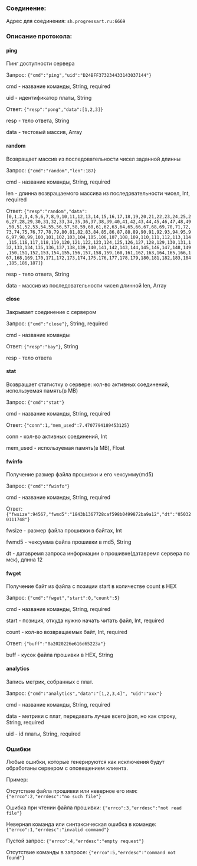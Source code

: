 ### Соединение:

Адрес для соединения: `sh.progressart.ru:6669`

### Описание протокола:

#### ping
Пинг доступности сервера

Запрос: `{"cmd":"ping","uid":"D24BFF373234433143037144"}`

cmd - название команды, String, required

uid - идентификатор платы, String

Ответ: `{"resp":"pong","data":[1,2,3]}`

resp - тело ответа, String

data - тестовый массив, Array


#### random
Возвращает массив из последовательности чисел заданной длинны

Запрос: `{"cmd":"random","len":187}`

cmd - название команды, String, required

len - длинна возвращаемого массива из последовательности чисел, Int, required

Ответ: `{"resp":"random","data":[0,1,2,3,4,5,6,7,8,9,10,11,12,13,14,15,16,17,18,19,20,21,22,23,24,25,26,27,28,29,30,31,32,33,34,35,36,37,38,39,40,41,42,43,44,45,46,47,48,49,50,51,52,53,54,55,56,57,58,59,60,61,62,63,64,65,66,67,68,69,70,71,72,73,74,75,76,77,78,79,80,81,82,83,84,85,86,87,88,89,90,91,92,93,94,95,96,97,98,99,100,101,102,103,104,105,106,107,108,109,110,111,112,113,114,115,116,117,118,119,120,121,122,123,124,125,126,127,128,129,130,131,132,133,134,135,136,137,138,139,140,141,142,143,144,145,146,147,148,149,150,151,152,153,154,155,156,157,158,159,160,161,162,163,164,165,166,167,168,169,170,171,172,173,174,175,176,177,178,179,180,181,182,183,184,185,186,187]}`

resp - тело ответа, String

data - массив из последовательности чисел длинной len, Array


#### close
Закрывает соединение с сервером

Запрос: `{"cmd":"close"}`, String, required

cmd - название команды

Ответ: `{"resp":"bay"}`, String

resp - тело ответа


#### stat
Возвращает статистку о сервере: кол-во активных соединений, используемая память(в MB)

Запрос: `{"cmd":"stat"}`

cmd - название команды, String, required

Ответ: `{"conn":1,"mem_used":7.4707794189453125}`

conn - кол-во активных соединений, Int

mem_used - используемая память(в MB), Float

#### fwinfo
Получение размер файла прошивки и его чексумму(md5)

Запрос: `{"cmd":"fwinfo"}`

cmd - название команды, String, required

Ответ: `{"fwsize":94567,"fwmd5":"1843b1367728caf598b0499872ba9a12","dt":"050320111748"}`

fwsize - размер файла прошивки в байтах, Int

fwmd5 - чексумма файла прошивки в md5, String

dt - датавремя запроса информации о прошивке(датавремя сервера по мск), длина 12


#### fwget
Получение байт из файла с позиции start в количестве count в HEX

Запрос: `{"cmd":"fwget","start":0,"count":5}`

cmd - название команды, String, required

start - позиция, откуда нужно начать читать файл, Int, required

count - кол-во возвращаемых байт, Int, required

Ответ: `{"buff":"0a2020226e616d65223a"}`

buff - кусок файла прошивки в HEX, String

#### analytics
Запись метрик, собранных с плат.

Запрос: `{"cmd":"analytics","data":"[1,2,3,4]", "uid":"xxx"}`

cmd - название команды, String, required

data - метрики с плат, передавать лучше всего json, но как строку, String, required

uid - id платы, String, required


### Ошибки

Любые ошибки, которые генерируются как исключения будут обработаны сервером с оповещением клиента.

Пример: 

Отсутствие файла прошивки или неверное его имя: `{"errco":2,"errdesc":"no such file"}`

Ошибка при чтении файла прошивки: `{"errco":3,"errdesc":"not read file"}`

Неверная команда или синтаксическая ошибка в команде: `{"errco":1,"errdesc":"invalid command"}`

Пустой запрос: `{"errco":4,"errdesc":"empty request"}`

Отсутствие команды в запросе: `{"errco":5,"errdesc":"command not found"}`
